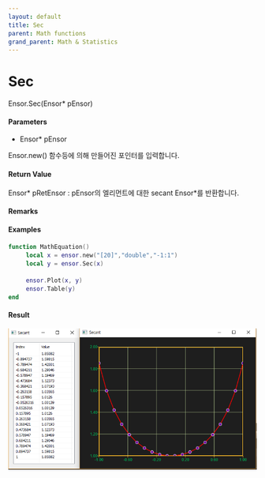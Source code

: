 ```yaml
---
layout: default
title: Sec
parent: Math functions
grand_parent: Math & Statistics
---
```


# Sec

Ensor.Sec\(Ensor\* pEnsor\)

#### Parameters

* Ensor\* pEnsor

Ensor.new\(\) 함수등에 의해 만들어진 포인터를 입력합니다.

#### Return Value

Ensor\* pRetEnsor : pEnsor의 엘리먼트에 대한 secant Ensor\*를 반환합니다.

#### Remarks

#### Examples

```lua
function MathEquation()
     local x = ensor.new("[20]","double","-1:1")
     local y = ensor.Sec(x)

     ensor.Plot(x, y)
     ensor.Table(y)
end
```

#### Result

![](./MathAPI/SecResult.png)

